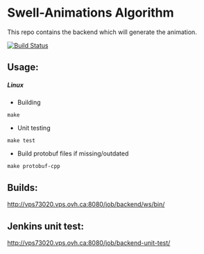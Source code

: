 # Swell-Animations Algorithm
This repo contains the backend which will generate the animation.

[![Build Status](http://vps73020.vps.ovh.ca:8080/buildStatus/icon?job=backend)](http://vps73020.vps.ovh.ca:8080/job/backend/)

## Usage:
##### Linux
* Building
```
make
```
* Unit testing 
```
make test
```
* Build protobuf files if missing/outdated
```
make protobuf-cpp
```

## Builds:
http://vps73020.vps.ovh.ca:8080/job/backend/ws/bin/

## Jenkins unit test:
http://vps73020.vps.ovh.ca:8080/job/backend-unit-test/
